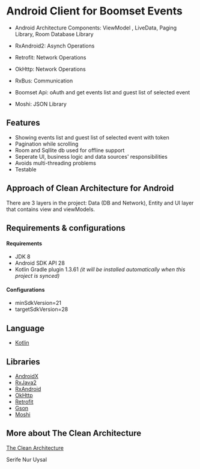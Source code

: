 # Android Client for Boomset Events

* Android Architecture Components: 
    ViewModel , 
    LiveData, 
    Paging Library, 
    Room Database Library
    
* RxAndroid2: Asynch Operations
* Retrofit: Network Operations
* OkHttp: Network Operations
* RxBus: Communication
* Boomset Api: oAuth and get events list and guest list of selected event 
* Moshi:  JSON Library

## Features
* Showing events list and guest list of selected event with token
* Pagination while scrolling
* Room and Sqllite db used for offline support
* Seperate UI, business logic and data sources' responsibilities
* Avoids multi-threading problems
* Testable 

## Approach of Clean Architecture for Android
There are 3 layers in the project: Data (DB and Network), Entity and  UI layer that contains view and viewModels.

## Requirements &amp; configurations
#### Requirements
- JDK 8
- Android SDK API 28
- Kotlin Gradle plugin 1.3.61 *(it will be installed automatically when this project is synced)*

#### Configurations
- minSdkVersion=21
- targetSdkVersion=28

## Language
*   [Kotlin](https://kotlinlang.org/)

## Libraries
*   [AndroidX](https://developer.android.com/jetpack/androidx)
*   [RxJava2](https://github.com/ReactiveX/RxJava/wiki/What's-different-in-2.0)
*   [RxAndroid](https://github.com/ReactiveX/RxAndroid)
*   [OkHttp](http://square.github.io/okhttp/)
*   [Retrofit](http://square.github.io/retrofit/)
*   [Gson](https://github.com/google/gson)
*   [Moshi](https://github.com/square/moshi)



## More about The Clean Architecture

[The Clean Architecture](https://8thlight.com/blog/uncle-bob/2012/08/13/the-clean-architecture.html)

Serife Nur Uysal
